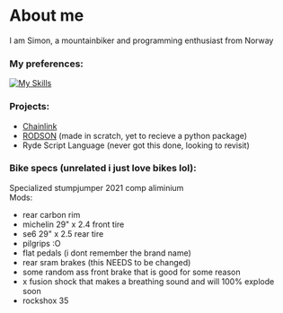 # About me <br>
I am Simon, a mountainbiker and programming enthusiast from Norway <br>
### My preferences: <br>
[![My Skills](https://skillicons.dev/icons?i=python,vscode)](https://skillicons.dev) <br>
### Projects: <br>
* [Chainlink](https://github.com/simon-esp/ChainLine) <br>
* [RODSON](https://github.com/simon-esp/RODSON) (made in scratch, yet to recieve a python package) <br>
* Ryde Script Language (never got this done, looking to revisit) <br>
### Bike specs (unrelated i just love bikes lol): <br>
Specialized stumpjumper 2021 comp aliminium <br>
Mods:<br>
* rear carbon rim<br>
* michelin 29" x 2.4 front tire<br>
* se6 29" x 2.5 rear tire<br>
* pilgrips :O<br>
* flat pedals (i dont remember the brand name)<br>
* rear sram brakes (this NEEDS to be changed)<br>
* some random ass front brake that is good for some reason<br>
* x fusion shock that makes a breathing sound and will 100% explode soon<br>
* rockshox 35
